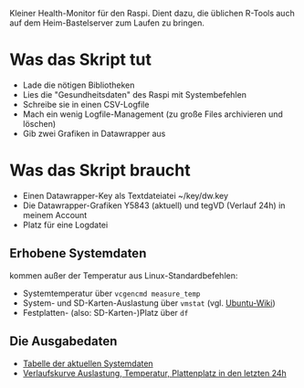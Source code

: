 Kleiner Health-Monitor für den Raspi. Dient dazu, die üblichen R-Tools auch auf dem Heim-Bastelserver zum Laufen zu bringen.

# Was das Skript tut

- Lade die nötigen Bibliotheken
- Lies die "Gesundheitsdaten" des Raspi mit Systembefehlen
- Schreibe sie in einen CSV-Logfile
- Mach ein wenig Logfile-Management (zu große Files archivieren und löschen)
- Gib zwei Grafiken in Datawrapper aus

# Was das Skript braucht

- Einen Datawrapper-Key als Textdateiatei ~/key/dw.key
- Die Datawrapper-Grafiken Y5843 (aktuell) und tegVD (Verlauf 24h) in meinem Account
- Platz für eine Logdatei

## Erhobene Systemdaten

kommen außer der Temperatur aus Linux-Standardbefehlen:

- Systemtemperatur über ```vcgencmd measure_temp```
- System- und SD-Karten-Auslastung über ```vmstat``` (vgl. [Ubuntu-Wiki](https://wiki.ubuntuusers.de/vmstat/))
- Festplatten- (also: SD-Karten-)Platz über ```df```

## Die Ausgabedaten

- [Tabelle der aktuellen Systemdaten](https://www.datawrapper.de/_/tegVD/)
- [Verlaufskurve Auslastung, Temperatur, Plattenplatz in den letzten 24h](https://www.datawrapper.de/_/tegVD/)
